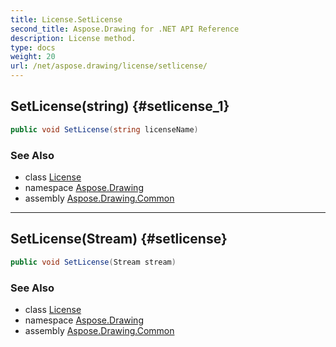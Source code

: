 ```yaml
---
title: License.SetLicense
second_title: Aspose.Drawing for .NET API Reference
description: License method. 
type: docs
weight: 20
url: /net/aspose.drawing/license/setlicense/
---
```

## SetLicense(string) {#setlicense_1}

```csharp
public void SetLicense(string licenseName)
```

### See Also

* class [License](../)
* namespace [Aspose.Drawing](../../license/)
* assembly [Aspose.Drawing.Common](../../../)

---

## SetLicense(Stream) {#setlicense}

```csharp
public void SetLicense(Stream stream)
```

### See Also

* class [License](../)
* namespace [Aspose.Drawing](../../license/)
* assembly [Aspose.Drawing.Common](../../../)


